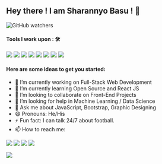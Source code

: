 ## Hey there ! I am Sharannyo Basu ! 👋

![GitHub watchers](https://img.shields.io/github/watchers/sharannyobasu/sharannyobasu?color=181717&label=Views&logo=Github&style=social)

 #### Tools I work upon : 🛠

<img src="https://img.shields.io/badge/c++%20-%2300599C.svg?&style=for-the-badge&logo=c%2B%2B&logoColor=white">   <img src="https://img.shields.io/badge/python%20-%2314354C.svg?&style=for-the-badge&logo=python&logoColor=white">   <img src="https://img.shields.io/badge/javascript%20-%23323330.svg?&style=for-the-badge&logo=javascript&logoColor=%23F7DF1E">   <img src="https://img.shields.io/badge/html5%20-%23E34F26.svg?&style=for-the-badge&logo=html5&logoColor=white">   <img src="https://img.shields.io/badge/css3%20-%231572B6.svg?&style=for-the-badge&logo=css3&logoColor=white">   <img src="https://img.shields.io/badge/react%20-%2320232a.svg?&style=for-the-badge&logo=react&logoColor=%2361DAFB">   <img src="https://img.shields.io/badge/bootstrap%20-%23563D7C.svg?&style=for-the-badge&logo=bootstrap&logoColor=white">   <img src="https://img.shields.io/badge/GitHub-%181717.svg?&style=for-the-badge&logo=GitHub&logoColor=white">

#### Here are some ideas to get you started:

- 🔭 I’m currently working on Full-Stack Web Development
- 🌱 I’m currently learning Open Source and React JS
- 👯 I’m looking to collaborate on Front-End Projects
- 🤔 I’m looking for help in Machine Learning / Data Science
- 💬 Ask me about JavaScript, Bootstrap, Graphic Designing
- 😄 Pronouns: He/His
- ⚡ Fun fact: I can talk 24/7 about football.
- 📫 How to reach me:

<img src="https://img.shields.io/badge/gmail-%23D14836.svg?&style=for-the-badge&logo=gmail&logoColor=white" href="yobasu2015@gmail.com">   <a  href="https://www.instagram.com/sharannyo_/"><img src="https://img.shields.io/badge/instagram-%23E4405F.svg?&style=for-the-badge&logo=instagram&logoColor=white"></a>   <a href="https://www.linkedin.com/in/sharannyobasu/"><img src="https://img.shields.io/badge/linkedin-%230077B5.svg?&style=for-the-badge&logo=linkedin&logoColor=white" ></a>   <a  href="https://medium.com/@yobasu2015"><img src="https://img.shields.io/badge/medium-%2312100E.svg?&style=for-the-badge&logo=medium&logoColor=white"></a>



<img src="https://github-readme-stats.vercel.app/api?username=sharannyobasu&&show_icons=true&title_color=03fc90&icon_color=03fc90&text_color=03fc90&bg_color=24292e">




